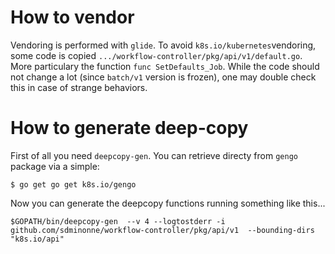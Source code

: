 # How to vendor

Vendoring is performed with `glide`. To avoid `k8s.io/kubernetes`vendoring, some code is copied `.../workflow-controller/pkg/api/v1/default.go`. More particulary the function `func SetDefaults_Job`. While the code should not change a lot (since `batch/v1` version is frozen), one may double check this in case of strange behaviors.

# How to generate deep-copy

First of all you need `deepcopy-gen`. You can retrieve directy from `gengo` package via a simple:

```shell
$ go get go get k8s.io/gengo
```

Now you can generate the deepcopy functions running something like this...

```shell
$GOPATH/bin/deepcopy-gen  --v 4 --logtostderr -i github.com/sdminonne/workflow-controller/pkg/api/v1  --bounding-dirs "k8s.io/api"
```
